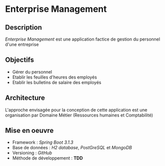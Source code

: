 # Enterprise Management
## Description
_Enterprise Management_ est une application factice de gestion du personnel d'une entreprise
## Objectifs
- Gérer du personnel
- Etablir les feuilles d'heures des employés
- Etablir les bulletins de salaire des employés
## Architecture
L'approche envisagée pour la conception de cette application est une organisation par Domaine Métier (Ressources humaines 
et Comptabilité)
## Mise en oeuvre
- Framework : _Spring Boot 3.1.3_
- Base de données : _H2 database_, _PostGreSQL_ et _MongoDB_
- Versioning : _GitHub_
- Méthode de développement : __TDD__